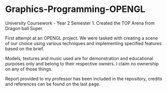 # Graphics-Programming-OPENGL
University Coursework - Year 2 Semester 1. Created the TOP Arena from Dragon ball Super.

First attempt at an OPENGL project. 
We were tasked with creating a scene of our choice using various techniques and implementing specified features based on the brief.

Models, textures and music used are for demonstration and educational purposes only and belong to their respective owners. I claim no ownership on any of those things. 

Report provided to my professor has been included in the repository, credits and references can be found on the last page.
